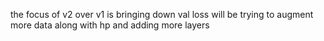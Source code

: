 the focus of v2 over v1 is bringing down val loss
will be trying to augment more data along with hp and adding more layers